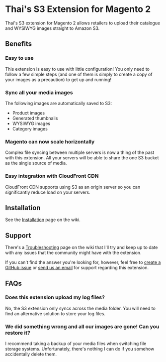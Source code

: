 Thai's S3 Extension for Magento 2
=================================

Thai's S3 extension for Magento 2 allows retailers to upload their catalogue and WYSIWYG images straight to Amazon S3.

Benefits
--------

### Easy to use

This extension is easy to use with little configuration! You only need to follow a few simple steps (and one of them is simply to create a copy of your images as a precaution) to get up and running!

### Sync all your media images

The following images are automatically saved to S3:

* Product images
* Generated thumbnails
* WYSIWYG images
* Category images

### Magento can now scale horizontally

Complex file syncing between multiple servers is now a thing of the past with this extension. All your servers will be able to share the one S3 bucket as the single source of media.

### Easy integration with CloudFront CDN

CloudFront CDN supports using S3 as an origin server so you can significantly reduce load on your servers.

Installation
------------

See the [Installation](https://github.com/thaiphan/magento2-s3/wiki/Installation) page on the wiki.

Support
-------

There's a [Troubleshooting](https://github.com/thaiphan/magento2-s3/wiki/Troubleshooting) page on the wiki that I'll try and keep up to date with any issues that the community might have with the extension.

If you can't find the answer you're looking for, however, feel free to [create a GitHub issue](https://github.com/thaiphan/magento2-s3/issues/new) or [send us an email](mailto:thai@outlook.com) for support regarding this extension.

FAQs
----

### Does this extension upload my log files?

No, the S3 extension only syncs across the media folder. You will need to find an alternative solution to store your log files.

### We did something wrong and all our images are gone! Can you restore it?

I recommend taking a backup of your media files when switching file storage systems. Unfortunately, there's nothing I can do if you somehow accidentally delete them.
